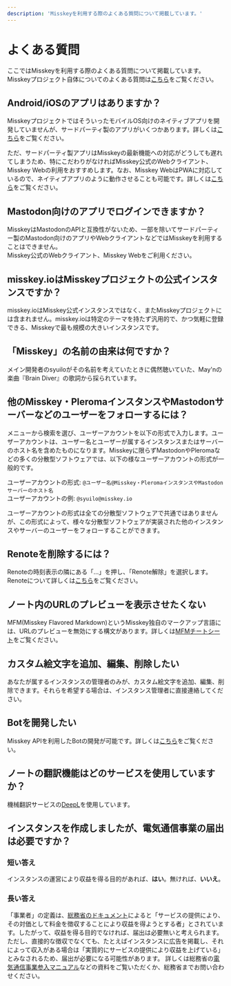 ```yaml
---
description: 'Misskeyを利用する際のよくある質問について掲載しています。'
---
```


# よくある質問
ここではMisskeyを利用する際のよくある質問について掲載しています。<br>
Misskeyプロジェクト自体についてのよくある質問は[こちら](../misskey.html#%E3%82%88%E3%81%8F%E3%81%82%E3%82%8B%E8%B3%AA%E5%95%8F)をご覧ください。

## Android/iOSのアプリはありますか？
MisskeyプロジェクトではそういったモバイルOS向けのネイティブアプリを開発していませんが、サードパーティ製のアプリがいくつかあります。詳しくは[こちら](./apps)をご覧ください。<br>

ただ、サードパーティ製アプリはMisskeyの最新機能への対応がどうしても遅れてしまうため、特にこだわりがなければMisskey公式のWebクライアント、Misskey Webの利用をおすすめします。なお、Misskey WebはPWAに対応しているので、ネイティブアプリのように動作させることも可能です。詳しくは[こちら](todo)をご覧ください。

## Mastodon向けのアプリでログインできますか？
MisskeyはMastodonのAPIと互換性がないため、一部を除いてサードパーティー製のMastodon向けのアプリやWebクライアントなどではMisskeyを利用することはできません。<br>
Misskey公式のWebクライアント、Misskey Webをご利用ください。

## misskey.ioはMisskeyプロジェクトの公式インスタンスですか？
misskey.ioはMisskey公式インスタンスではなく、またMisskeyプロジェクトには含まれません。misskey.ioは特定のテーマを持たず汎用的で、かつ気軽に登録できる、Misskeyで最も規模の大きいインスタンスです。

## 「Misskey」の名前の由来は何ですか？
メイン開発者のsyuiloがその名前を考えていたときに偶然聴いていた、May'nの楽曲『Brain Diver』の歌詞から採られています。

## 他のMisskey・PleromaインスタンスやMastodonサーバーなどのユーザーをフォローするには？
メニューから検索を選び、ユーザーアカウントを以下の形式で入力します。ユーザーアカウントは、ユーザー名とユーザーが属するインスタンスまたはサーバーのホスト名を含めたものになります。Misskeyに限らずMastodonやPleromaなどの多くの分散型ソフトウェアでは、以下の様なユーザーアカウントの形式が一般的です。<br>

ユーザーアカウントの形式: `@ユーザー名@Misskey・PleromaインスタンスやMastodonサーバーのホスト名`<br>
ユーザーアカウントの例: `@syuilo@misskey.io`<br>

ユーザーアカウントの形式は全ての分散型ソフトウェアで共通ではありませんが、この形式によって、様々な分散型ソフトウェアが実装された他のインスタンスやサーバーのユーザーをフォローすることができます。

## Renoteを削除するには？
Renoteの時刻表示の隣にある「...」を押し、「Renote解除」を選択します。<br>
Renoteについて詳しくは[こちら](../docs/features/note.html#renote)をご覧ください。

## ノート内のURLのプレビューを表示させたくない
MFM(Misskey Flavored Markdown)というMisskey独自のマークアップ言語には、URLのプレビューを無効にする構文があります。詳しくは[MFMチートシート](/mfm-cheat-sheet)をご覧ください。

## カスタム絵文字を追加、編集、削除したい
あなたが属するインスタンスの管理者のみが、カスタム絵文字を追加、編集、削除できます。それらを希望する場合は、インスタンス管理者に直接連絡してください。

## Botを開発したい
Misskey APIを利用したBotの開発が可能です。詳しくは[こちら](../docs/api)をご覧ください。

## ノートの翻訳機能はどのサービスを使用していますか？
機械翻訳サービスの[DeepL](https://www.deepl.com/)を使用しています。

## インスタンスを作成しましたが、電気通信事業の届出は必要ですか？
### 短い答え
インスタンスの運営により収益を得る目的があれば、**はい**。無ければ、**いいえ**。

### 長い答え
「事業者」の定義は、[総務省のドキュメント](https://www.soumu.go.jp/main_content/000477428.pdf)によると「サービスの提供により、その対価として料⾦を徴収することにより収益を得ようとする者」とされています。したがって、収益を得る目的でなければ、届出は必要無いと考えられます。
ただし、直接的な徴収でなくても、たとえばインスタンスに広告を掲載し、それによって収入がある場合は「実質的にサービスの提供により収益を上げている」とみなされるため、届出が必要になる可能性があります。
詳しくは総務省の[電気通信事業参入マニュアル](https://www.soumu.go.jp/main_content/000477428.pdf)などの資料をご覧いただくか、総務省までお問い合わせください。
